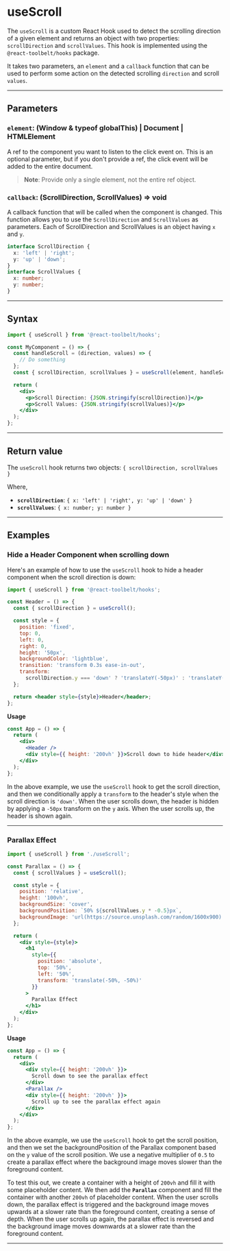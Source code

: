 # useScroll

The `useScroll` is a custom React Hook used to detect the scrolling direction of
a given element and returns an object with two properties: `scrollDirection` and
`scrollValues`. This hook is implemented using the `@react-toolbelt/hooks`
package.

It takes two parameters, an `element` and a `callback` function that can be used
to perform some action on the detected scrolling `direction` and scroll
`values`.

---

## Parameters

### `element`: (Window & typeof globalThis) | Document | HTMLElement

A ref to the component you want to listen to the click event on. This is an
optional parameter, but if you don't provide a ref, the click event will be
added to the entire document.

> **Note**: Provide only a single element, not the entire ref object.

### `callback`: (ScrollDirection, ScrollValues) => void

A callback function that will be called when the component is changed. This
function allows you to use the `ScrollDirection` and `ScrollValues` as
parameters. Each of ScrollDirection and ScrollValues is an object having `x` and
`y`.

```ts
interface ScrollDirection {
  x: 'left' | 'right';
  y: 'up' | 'down';
}
interface ScrollValues {
  x: number;
  y: number;
}
```

---

## Syntax

```jsx
import { useScroll } from '@react-toolbelt/hooks';

const MyComponent = () => {
  const handleScroll = (direction, values) => {
    // Do something
  };
  const { scrollDirection, scrollValues } = useScroll(element, handleScroll);

  return (
    <div>
      <p>Scroll Direction: {JSON.stringify(scrollDirection)}</p>
      <p>Scroll Values: {JSON.stringify(scrollValues)}</p>
    </div>
  );
};
```

---

## Return value

The `useScroll` hook returns two objects: `{ scrollDirection, scrollValues }`

Where,

- **`scrollDirection`**: `{ x: 'left' | 'right', y: 'up' | 'down' }`
- **`scrollValues`**: `{ x: number; y: number }`

---

## Examples

### Hide a Header Component when scrolling down

Here's an example of how to use the `useScroll` hook to hide a header component
when the scroll direction is down:

```jsx
import { useScroll } from '@react-toolbelt/hooks';

const Header = () => {
  const { scrollDirection } = useScroll();

  const style = {
    position: 'fixed',
    top: 0,
    left: 0,
    right: 0,
    height: '50px',
    backgroundColor: 'lightblue',
    transition: 'transform 0.3s ease-in-out',
    transform:
      scrollDirection.y === 'down' ? 'translateY(-50px)' : 'translateY(0)'
  };

  return <header style={style}>Header</header>;
};
```

**Usage**

```jsx
const App = () => {
  return (
    <div>
      <Header />
      <div style={{ height: '200vh' }}>Scroll down to hide header</div>
    </div>
  );
};
```

In the above example, we use the `useScroll` hook to get the scroll direction,
and then we conditionally apply a `transform` to the header's style when the
scroll direction is `'down'`. When the user scrolls down, the header is hidden
by applying a `-50px` transform on the `y` axis. When the user scrolls up, the
header is shown again.

---

### Parallax Effect

```jsx
import { useScroll } from './useScroll';

const Parallax = () => {
  const { scrollValues } = useScroll();

  const style = {
    position: 'relative',
    height: '100vh',
    backgroundSize: 'cover',
    backgroundPosition: `50% ${scrollValues.y * -0.5}px`,
    backgroundImage: 'url(https://source.unsplash.com/random/1600x900)'
  };

  return (
    <div style={style}>
      <h1
        style={{
          position: 'absolute',
          top: '50%',
          left: '50%',
          transform: 'translate(-50%, -50%)'
        }}
      >
        Parallax Effect
      </h1>
    </div>
  );
};
```

**Usage**

```jsx
const App = () => {
  return (
    <div>
      <div style={{ height: '200vh' }}>
        Scroll down to see the parallax effect
      </div>
      <Parallax />
      <div style={{ height: '200vh' }}>
        Scroll up to see the parallax effect again
      </div>
    </div>
  );
};
```

In the above example, we use the `useScroll` hook to get the scroll position,
and then we set the backgroundPosition of the Parallax component based on the
`y` value of the scroll position. We use a negative multiplier of `0.5` to
create a parallax effect where the background image moves slower than the
foreground content.

To test this out, we create a container with a height of `200vh` and fill it
with some placeholder content. We then add the **`Parallax`** component and fill
the container with another `200vh` of placeholder content. When the user scrolls
down, the parallax effect is triggered and the background image moves upwards at
a slower rate than the foreground content, creating a sense of depth. When the
user scrolls up again, the parallax effect is reversed and the background image
moves downwards at a slower rate than the foreground content.

---
